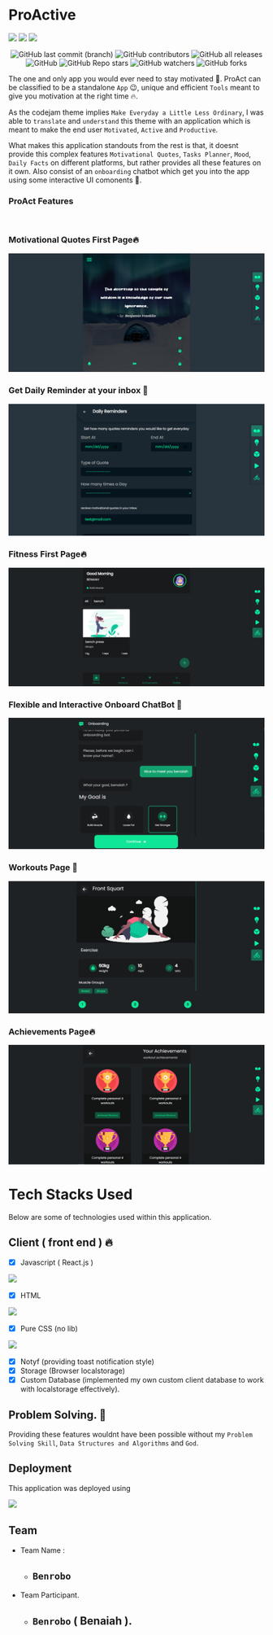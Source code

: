 # ProActive

<img src="https://img.shields.io/bundlephobia/min/react">
<img src="https://img.shields.io/amo/stars/dustman">
<img src="https://img.shields.io/steam/views/100">

<center>

![GitHub last commit (branch)](https://img.shields.io/github/last-commit/benrobo/proact/master?style=for-the-badge)
![GitHub contributors](https://img.shields.io/github/contributors/benrobo/proact?style=for-the-badge)
![GitHub all releases](https://img.shields.io/github/downloads/benrobo/proact/total?style=for-the-badge)
![GitHub](https://img.shields.io/github/license/benrobo/health-tools?style=for-the-badge)
![GitHub Repo stars](https://img.shields.io/github/stars/benrobo/proact?style=for-the-badge)
![GitHub watchers](https://img.shields.io/github/watchers/benrobo/proact?style=for-the-badge)
![GitHub forks](https://img.shields.io/github/forks/benrobo/proact?style=for-the-badge)

</center>

The one and only app you would ever need to stay motivated 🥰. ProAct can be classified to be a standalone `App` 😉, unique and efficient `Tools` meant to give you motivation at the right time 🔥.

As the codejam theme implies `Make Everyday a Little Less Ordinary`, I was able to `translate` and `understand` this theme with an application which is meant to make the end user `Motivated`, `Active` and `Productive`.

What makes this application standouts from the rest is that, it doesnt provide this complex features `Motivational Quotes`, `Tasks Planner`, `Mood`, `Daily Facts` on different platforms, but rather provides all these features on it own. Also consist of an `onboarding` chatbot which get you into the app using some interactive UI comonents 🥰.





### ProAct Features
<br/>

### Motivational Quotes First Page🔥
<img src="https://raw.githubusercontent.com/Benrobo/proact/master/readmeimg/quote.PNG">

### Get Daily Reminder at your inbox 🥰

<img src="https://raw.githubusercontent.com/Benrobo/proact/master/readmeimg/reminder.PNG">


### Fitness First Page🔥
<img src="https://raw.githubusercontent.com/Benrobo/proact/master/readmeimg/fit1.PNG">

### Flexible and Interactive Onboard ChatBot 🥰
<img src="https://raw.githubusercontent.com/Benrobo/proact/master/readmeimg/proact.PNG">

### Workouts Page 🥰
<img src="https://raw.githubusercontent.com/Benrobo/proact/master/readmeimg/workouts.PNG">

### Achievements Page🔥
<img src="https://raw.githubusercontent.com/Benrobo/proact/master/readmeimg/fit3.PNG">


# Tech Stacks Used

Below are some of technologies used within this application.

## Client ( front end ) 🔥
- [x] Javascript ( React.js ) 
  
<img src="https://img.shields.io/badge/React-20232A?style=for-the-badge&logo=react&logoColor=61DAFB">

- [x] HTML

<img src="https://img.shields.io/badge/HTML5-E34F26?style=for-the-badge&logo=html5&logoColor=white" />

- [x] Pure CSS (no lib)

<img src="https://img.shields.io/badge/CSS3-1572B6?style=for-the-badge&logo=css3&logoColor=white" />

- [x] Notyf (providing toast notification style)
- [x] Storage (Browser localstorage) 
- [x] Custom Database (implemented my own custom client database to work with localstorage effectively). 

## Problem Solving. 🥰
Providing these features wouldnt have been possible without my `Problem Solving Skill`, `Data Structures and Algorithms` and `God`.

## Deployment 
This application was deployed using 

<img src="https://img.shields.io/badge/Netlify-00C7B7?style=for-the-badge&logo=netlify&logoColor=white" />


## Team
- Team Name : 
  - ## `Benrobo`
- Team Participant.
  - ## `Benrobo` ( Benaiah ).
